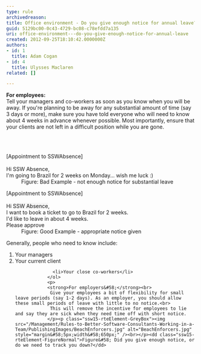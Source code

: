 ```yaml
---
type: rule
archivedreason: 
title: Office environment - Do you give enough notice for annual leave?
guid: 5129bc00-0c43-4729-bc08-c78efdd7a135
uri: office-environment---do-you-give-enough-notice-for-annual-leave
created: 2012-09-25T18:10:42.0000000Z
authors:
- id: 1
  title: Adam Cogan
- id: 4
  title: Ulysses Maclaren
related: []

---
```



<p>
               <strong>​For employees&#58;</strong><br>
               Tell your managers and co-workers as soon as you know when you will be away. If you're planning to be away for any substantial amount of time (say 3 days or more), make sure you have told everyone who will need to know about 4 weeks in advance whenever possible. Most importantly, ensure that your clients are not left in a difficult position while you are gone.
              </p>
<br><excerpt class='endintro'></excerpt><br>
<dl class="bad">
                    <dt>
                    [Appointment to SSWAbsence]<br><br>
                    Hi SSW Absence,<br>
                    I'm going to Brazil for 2 weeks on Monday... wish me luck &#58;)
                    </dt>
                <dd>
                      Figure&#58; Bad Example - not enough notice for substantial leave</dd></dl>
                <dl class="good">
                    <dt>
                    [Appointment to SSWAbsence]<br><br>
                    Hi <span style="background-color&#58;#f5f5f5;">SSW Absence</span>​,<br>
                    I want to book a ticket to go to Brazil for 2 weeks.<br>
                    I'd like to leave in about 4 weeks.<br>
                    Please approve
                    </dt>
                    <dd>Figure&#58; Good Example - appropriate notice given</dd>
                </dl>
                <p>Generally, people who need to know include&#58;</p>
                <ol>  
                  <li>Your managers</li>
                  <li>Your current client</li>
 
                  <li>Your close co-workers</li>
                </ol>
                <p>
                <strong>For employers&#58;</strong><br>
                 Give your employees a bit of flexibility for small leav​e periods (say 1-2 days). As an employer, you should allow these small periods of leave with little to no notice.<br>
                 This will remove the incentive for employees to lie and say they are sick when they need time off with short notice.
                </p><p class="ssw15-rteElement-GreyBox"><img src="/Management/Rules-to-Better-Software-Consultants-Working-in-a-Team/PublishingImages/BeachEnforcers.jpg" alt="BeachEnforcers.jpg" style="margin&#58;5px;width&#58;650px;" /><br></p><dd class="ssw15-rteElement-FigureNormal">Figure&#58; Did you give enough notice, or do we need to track you down?</dd>


